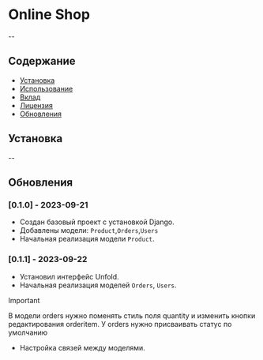 # Online Shop

--

## Содержание

- [Установка](#установка)
- [Использование](#использование)
- [Вклад](#вклад)
- [Лицензия](#лицензия)
- [Обновления](#обновления)

## Установка

--

## Обновления

### [0.1.0] - 2023-09-21
- Создан базовый проект с установкой Django.
- Добавлены модели: `Product`,`Orders`,`Users`
- Начальная реализация модели `Product`.

### [0.1.1] - 2023-09-22
- Установил интерфейс Unfold.
- Начальная реализация моделей `Orders`, `Users`.
> [!IMPORTANT]
> В модели orders нужно поменять стиль поля quantity и изменить кнопки редактирования orderitem.
> У orders нужно присваивать статус по умолчанию
- Настройка связей между моделями.
